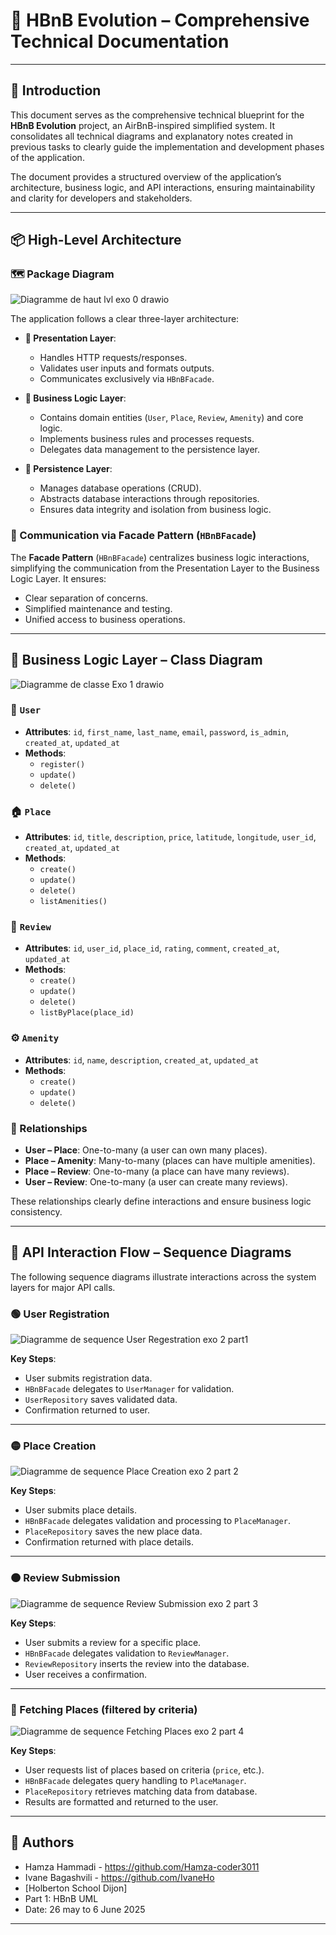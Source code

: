 # 📘 HBnB Evolution – Comprehensive Technical Documentation

---

## 📝 Introduction

This document serves as the comprehensive technical blueprint for the **HBnB Evolution** project, an AirBnB-inspired simplified system. It consolidates all technical diagrams and explanatory notes created in previous tasks to clearly guide the implementation and development phases of the application.

The document provides a structured overview of the application’s architecture, business logic, and API interactions, ensuring maintainability and clarity for developers and stakeholders.

---

## 📦 High-Level Architecture

### 🗺️ Package Diagram

![Diagramme de haut lvl exo 0 drawio](https://github.com/user-attachments/assets/253c9356-c659-48c0-a1f4-87212ed850df)

The application follows a clear three-layer architecture:

- **🎯 Presentation Layer**:
  - Handles HTTP requests/responses.
  - Validates user inputs and formats outputs.
  - Communicates exclusively via `HBnBFacade`.

- **🧠 Business Logic Layer**:
  - Contains domain entities (`User`, `Place`, `Review`, `Amenity`) and core logic.
  - Implements business rules and processes requests.
  - Delegates data management to the persistence layer.

- **💾 Persistence Layer**:
  - Manages database operations (CRUD).
  - Abstracts database interactions through repositories.
  - Ensures data integrity and isolation from business logic.

### 🔄 Communication via Facade Pattern (`HBnBFacade`)

The **Facade Pattern** (`HBnBFacade`) centralizes business logic interactions, simplifying the communication from the Presentation Layer to the Business Logic Layer. It ensures:
- Clear separation of concerns.
- Simplified maintenance and testing.
- Unified access to business operations.

---

## 🧩 Business Logic Layer – Class Diagram

![Diagramme de classe Exo 1 drawio](https://github.com/user-attachments/assets/56d98539-aa47-4a79-accd-0112bc6d7b12)

### 🧑 `User`
- **Attributes**: `id`, `first_name`, `last_name`, `email`, `password`, `is_admin`, `created_at`, `updated_at`
- **Methods**:
  - `register()`
  - `update()`
  - `delete()`

### 🏠 `Place`
- **Attributes**: `id`, `title`, `description`, `price`, `latitude`, `longitude`, `user_id`, `created_at`, `updated_at`
- **Methods**:
  - `create()`
  - `update()`
  - `delete()`
  - `listAmenities()`

### 📝 `Review`
- **Attributes**: `id`, `user_id`, `place_id`, `rating`, `comment`, `created_at`, `updated_at`
- **Methods**:
  - `create()`
  - `update()`
  - `delete()`
  - `listByPlace(place_id)`

### ⚙️ `Amenity`
- **Attributes**: `id`, `name`, `description`, `created_at`, `updated_at`
- **Methods**:
  - `create()`
  - `update()`
  - `delete()`

### 🔗 Relationships
- **User – Place**: One-to-many (a user can own many places).
- **Place – Amenity**: Many-to-many (places can have multiple amenities).
- **Place – Review**: One-to-many (a place can have many reviews).
- **User – Review**: One-to-many (a user can create many reviews).

These relationships clearly define interactions and ensure business logic consistency.

---

## 🚦 API Interaction Flow – Sequence Diagrams

The following sequence diagrams illustrate interactions across the system layers for major API calls.

### 🟢 User Registration

![Diagramme de sequence User Regestration exo 2 part1](https://github.com/user-attachments/assets/4a9dda9d-ee52-463c-8753-2a4a413dc4c6)

**Key Steps**:
- User submits registration data.
- `HBnBFacade` delegates to `UserManager` for validation.
- `UserRepository` saves validated data.
- Confirmation returned to user.

---

### 🟡 Place Creation

![Diagramme de sequence Place Creation exo 2 part 2](https://github.com/user-attachments/assets/1a9113cc-4e77-4a75-92e0-cef352c89dd9)

**Key Steps**:
- User submits place details.
- `HBnBFacade` delegates validation and processing to `PlaceManager`.
- `PlaceRepository` saves the new place data.
- Confirmation returned with place details.

---

### 🟠 Review Submission

![Diagramme de sequence Review Submission exo 2 part 3](https://github.com/user-attachments/assets/f7c8d85f-d265-49ca-9cce-eca7afe6679f)

**Key Steps**:
- User submits a review for a specific place.
- `HBnBFacade` delegates validation to `ReviewManager`.
- `ReviewRepository` inserts the review into the database.
- User receives a confirmation.

---

### 🔵 Fetching Places (filtered by criteria)

![Diagramme de sequence Fetching Places exo 2 part 4](https://github.com/user-attachments/assets/62f0f07c-34cd-4a9f-8ce2-5cf1cc72180e)

**Key Steps**:
- User requests list of places based on criteria (`price`, etc.).
- `HBnBFacade` delegates query handling to `PlaceManager`.
- `PlaceRepository` retrieves matching data from database.
- Results are formatted and returned to the user.

---

## 👤 Authors

* Hamza Hammadi - https://github.com/Hamza-coder3011 
* Ivane Bagashvili - https://github.com/IvaneHo
* [Holberton School Dijon]  
* Part 1: HBnB UML 
* Date: 26 may to 6 June 2025  

---